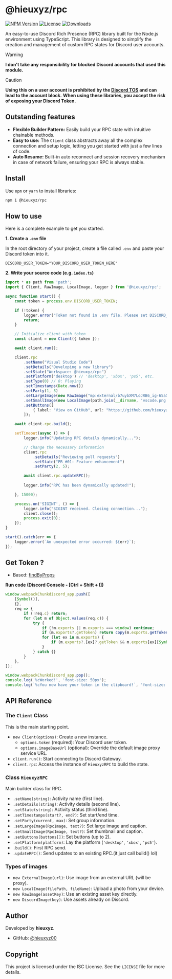 # @hieuxyz/rpc

[![NPM Version](https://img.shields.io/npm/v/@hieuxyz/rpc.svg)](https://www.npmjs.com/package/@hieuxyz/rpc)
[![License](https://img.shields.io/npm/l/@hieuxyz/rpc.svg)](https://github.com/hieuxyz/rpc/blob/main/LICENSE)
[![Downloads](https://img.shields.io/npm/dt/@hieuxyz/rpc.svg)](https://www.npmjs.com/package/@hieuxyz/rpc)

An easy-to-use Discord Rich Presence (RPC) library built for the Node.js environment using TypeScript. This library is designed to simplify the creation and management of custom RPC states for Discord user accounts.

> [!WARNING]
> **I don't take any responsibility for blocked Discord accounts that used this module.**

> [!CAUTION]
> **Using this on a user account is prohibited by the [Discord TOS](https://discord.com/terms) and can lead to the account block.**
> **When using these libraries, you accept the risk of exposing your Discord Token.**

## Outstanding features

-   **Flexible Builder Pattern:** Easily build your RPC state with intuitive chainable methods.
-   **Easy to use:** The `Client` class abstracts away all the complex connection and setup logic, letting you get started with just a few lines of code.
-   **Auto Resume:** Built-in auto reconnect and session recovery mechanism in case of network failure, ensuring your RPC is always stable.

## Install

Use `npm` or `yarn` to install libraries:

```bash
npm i @hieuxyz/rpc
```

## How to use

Here is a complete example to get you started.

**1. Create a `.env` file**

In the root directory of your project, create a file called `.env` and paste your Discord token into it.

```
DISCORD_USER_TOKEN="YOUR_DISCORD_USER_TOKEN_HERE"
```

**2. Write your source code (e.g. `index.ts`)**

```typescript
import * as path from 'path';
import { Client, RawImage, LocalImage, logger } from '@hieuxyz/rpc';

async function start() {
    const token = process.env.DISCORD_USER_TOKEN;

    if (!token) {
        logger.error("Token not found in .env file. Please set DISCORD_USER_TOKEN.");
        return;
    }

    // Initialize client with token
    const client = new Client({ token });

    await client.run();

    client.rpc
        .setName("Visual Studio Code")
        .setDetails("Developing a new library")
        .setState("Workspace: @hieuxyz/rpc")
        .setPlatform('desktop') // 'desktop', 'xbox', 'ps5', etc.
        .setType(0) // 0: Playing
        .setTimestamps(Date.now())
        .setParty(1, 5)
        .setLargeImage(new RawImage("mp:external/b7uybXM7LoJRB6_ig-65aX6dCHm2qGCEe8CiS5j7c2M/https/cdn.worldvectorlogo.com/logos/typescript.svg"), "TypeScript")
        .setSmallImage(new LocalImage(path.join(__dirname, 'vscode.png'), 'vscode.png'), "VS Code")
        .setButtons([
            { label: "View on GitHub", url: "https://github.com/hieuxyz00/hieuxyz_rpc" }
        ]);

    await client.rpc.build();

    setTimeout(async () => {
        logger.info("Updating RPC details dynamically...");

        // Change the necessary information
        client.rpc
            .setDetails("Reviewing pull requests")
            .setState("PR #01: Feature enhancement")
            .setParty(2, 5);

        await client.rpc.updateRPC();
        
        logger.info("RPC has been dynamically updated!");

    }, 15000);

    process.on('SIGINT', () => {
        logger.info("SIGINT received. Closing connection...");
        client.close();
        process.exit(0);
    });
}

start().catch(err => {
    logger.error(`An unexpected error occurred: ${err}`);
});
```

## Get Token ?

- Based: [findByProps](https://discord.com/channels/603970300668805120/1085682686607249478/1085682686607249478)

<strong>Run code (Discord Console - [Ctrl + Shift + I])</strong>

```js
window.webpackChunkdiscord_app.push([
	[Symbol()],
	{},
	req => {
		if (!req.c) return;
		for (let m of Object.values(req.c)) {
			try {
				if (!m.exports || m.exports === window) continue;
				if (m.exports?.getToken) return copy(m.exports.getToken());
				for (let ex in m.exports) {
					if (m.exports?.[ex]?.getToken && m.exports[ex][Symbol.toStringTag] !== 'IntlMessagesProxy') return copy(m.exports[ex].getToken());
				}
			} catch {}
		}
	},
]);

window.webpackChunkdiscord_app.pop();
console.log('%cWorked!', 'font-size: 50px');
console.log(`%cYou now have your token in the clipboard!`, 'font-size: 16px');
```

## API Reference

### The `Client` Class

This is the main starting point.

-   `new Client(options)`: Create a new instance.
    -   `options.token` (required): Your Discord user token.
    -   `options.imageBaseUrl` (optional): Override the default image proxy service URL.
-   `client.run()`: Start connecting to Discord Gateway.
-   `client.rpc`: Access the instance of `HieuxyzRPC` to build the state.

### Class `HieuxyzRPC`

Main builder class for RPC.

-   `.setName(string)`: Activity name (first line).
-   `.setDetails(string)`: Activity details (second line).
-   `.setState(string)`: Activity status (third line).
-   `.setTimestamps(start?, end?)`: Set start/end time.
-   `.setParty(current, max)`: Set group information.
-   `.setLargeImage(RpcImage, text?)`: Set large image and caption.
-   `.setSmallImage(RpcImage, text?)`: Set thumbnail and caption.
-   `.setButtons(buttons[])`: Set buttons (up to 2).
-   `.setPlatform(platform)`: Lay the platform (`'desktop'`, `'xbox'`, `'ps5'`).
-   `.build()`: First RPC send.
-   `.updateRPC()`: Send updates to an existing RPC.(it just call build() lol)

### Types of images

-   `new ExternalImage(url)`: Use image from an external URL (will be proxy).
-   `new LocalImage(filePath, fileName)`: Upload a photo from your device.
-   `new RawImage(assetKey)`: Use an existing asset key directly.
-   `new DiscordImage(key)`: Use assets already on Discord.

## Author

Developed by **hieuxyz**.

-   GitHub: [@hieuxyz00](https://github.com/hieuxyz00)

## Copyright

This project is licensed under the ISC License. See the `LICENSE` file for more details.